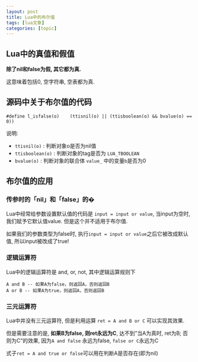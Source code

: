 ```yaml
---
layout: post
title: Lua中的布尔值 
tags: [lua文章]
categories: [topic]
---
```

<h2 id="Lua中的真值和假值"><a href="#Lua中的真值和假值" class="headerlink" title="Lua中的真值和假值"></a>Lua中的真值和假值</h2><p><strong>除了nil和false为假, 其它都为真.</strong> </p>
<p>这意味着包括0, 空字符串, 空表都为真.</p>
<h2 id="源码中关于布尔值的代码"><a href="#源码中关于布尔值的代码" class="headerlink" title="源码中关于布尔值的代码"></a>源码中关于布尔值的代码</h2><pre><code class="c">#define l_isfalse(o)    (ttisnil(o) || (ttisboolean(o) &amp;&amp; bvalue(o) == 0))
</code></pre>
<p>说明:</p>
<ul>
<li><code>ttisnil(o)</code> : 判断对象o是否为nil值</li>
<li><code>ttisboolean(o)</code> : 判断对象的tag是否为 <code>LUA_TBOOLEAN</code></li>
<li><code>bvalue(o)</code> : 判断对象的联合体 <code>value_</code> 中的变量<code>b</code>是否为0</li>
</ul>
<h2 id="布尔值的应用"><a href="#布尔值的应用" class="headerlink" title="布尔值的应用"></a>布尔值的应用</h2><h3 id="传参时的「nil」和「false」的�"><a href="#传参时的「nil」和「false」的�" class="headerlink" title="传参时的「nil」和「false」的�"></a>传参时的「nil」和「false」的�</h3><p>Lua中经常给参数设置默认值的代码是 <code>input = input or value</code>, 当input为空时, 我们赋予它默认值value. 但是这个并不适用于布尔值. </p>
<p>如果我们的参数类型为false时, 执行<code>input = input or value</code>之后它被改成默认值, 所以input被改成了true!<code></code></p>
<h3 id="逻辑运算符"><a href="#逻辑运算符" class="headerlink" title="逻辑运算符"></a>逻辑运算符</h3><p>Lua中的逻辑运算符是 and, or, not, 其中逻辑运算规则下</p>
<pre><code>A and B -- 如果A为false，则返回A，否则返回B
A or B -- 如果A为true，则返回A，否则返回B
</code></pre><h3 id="三元运算符"><a href="#三元运算符" class="headerlink" title="三元运算符"></a>三元运算符</h3><p>Lua中并没有三元运算符, 但是利用运算 <code>ret = A and B or C</code> 可以实现其效果.</p>
<p>但是需要注意的是, <strong>如果B为false, 则ret永远为C</strong>, 达不到”当A为真时, ret为B; 否则为C”的效果, 因为<code>A and false</code> 永远为false,  <code>false or C</code>永远为C</p>
<p>式子<code>ret = A and true or false</code>可以用在判断A是否存在(即为nil)</p>